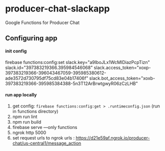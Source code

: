 # producer-chat-slackapp
Google Functions for Producer Chat


## Configuring app

#### init config
firebase functions:config:set slack.key="a9IboJLx1WcMIDiazPcpTizn" slack.id="397383219366.395984546068" slack.access_token="xoxp-397383219366-396043467059-395985380612-ade3572d730795df75cd83e04b17406f" slack.bot_access_token="xoxb-397383219366-395985384388-5n3T12ArBrwtgwyR06zCzLHB"

#### run app locally

1. get config: `firebase functions:config:get > .runtimeconfig.json` (run in functions directory)
2. npm run lint
3. npm run build
4. firebase serve —only functions
5. ngrok http 5000
6. set request urls to ngrok urls : https://d21e59af.ngrok.io/producer-chat/us-central1/message_action